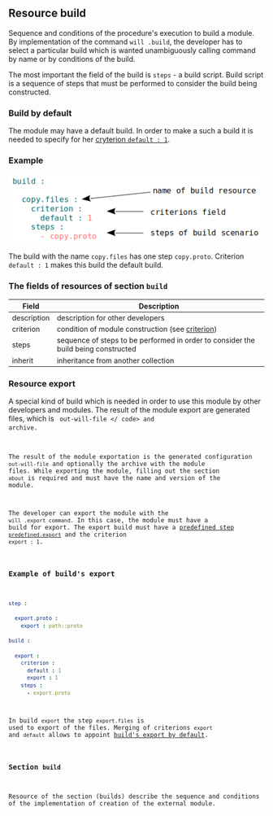 ## Resource build

Sequence and conditions of the procedure's execution to build a module. By implementation of the command `will .build`, the developer has to select a particular build which is wanted unambiguously calling command by name or by conditions of the build.

The most important the field of the build  is `steps` - a build script. Build script is a sequence of steps that must be performed to consider the build being constructed.

### Build by default

The module may have a default build. In order to make a such a build it is needed to specify for her
  [cryterion `default : 1`](Criterions.md#Використання).

### Example

![section.build.png](./Images/section.build.png)

The build with the name `copy.files` has one step `copy.proto`. Criterion `default : 1` makes this build the default build.

### The fields of resources of section `build`  

| Field        | Description                                                            |
|---------------|------------------------------------------------------------------|
| description   | description for other developers                                    |
| criterion     | condition of module construction (see [criterion](Criterions.md))          |
| steps         | sequence of steps to be performed in order to consider the build being constructed        |
| inherit       | inheritance from another collection                       |

### Resource export

A special kind of build which is needed in order to use this module by other developers and modules. The result of the module export are generated files, which is <code> out-will-file </ code> and archive.

The result of the module exportation is the generated configuration `out-will-file`  and optionally the archive with the module files. While exporting the module, filling out the section `about` is required and must have the name and version of the module.

The developer can export the module with the `will .export command.` In this case, the module must have a build for export. The export build must have a [predefined step `predefined.export`](ResourceStep.md#вбудований-крок-predefinedexport) and the criterion `export : 1`.

### Example of build's export

```yaml
step :

  export.proto :
    export : path::proto

build :

  export :
    criterion :
      default : 1
      export : 1
    steps :
      - export.proto
```

In build `export` the step `export.files` is used to export of the files. Merging of criterions `export` and `default` allows to appoint [build's export by default](Criterions.md#Використання).

### Section <code>build</code>

Resource of the section (builds) describe the sequence and conditions of the implementation of creation of the external module.
